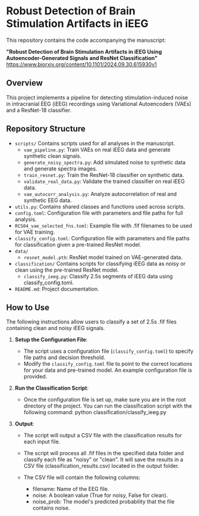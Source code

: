 # Robust Detection of Brain Stimulation Artifacts in iEEG

This repository contains the code accompanying the manuscript:

**"Robust Detection of Brain Stimulation Artifacts in iEEG Using Autoencoder-Generated Signals and ResNet Classification"**
https://www.biorxiv.org/content/10.1101/2024.09.30.615930v1

## Overview

This project implements a pipeline for detecting stimulation-induced noise in intracranial EEG (iEEG) recordings using Variational Autoencoders (VAEs) and a ResNet-18 classifier.

## Repository Structure

- `scripts/` Contains scripts used for all analyses in the manuscript.
  - `vae_pipeline.py`: Train VAEs on real iEEG data and generate synthetic clean signals.
  - `generate_noisy_spectra.py`: Add simulated noise to synthetic data and generate spectra images.
  - `train_resnet.py`: Train the ResNet-18 classifier on synthetic data.
  - `validate_real_data.py`: Validate the trained classifier on real iEEG data.
  - `vae_autocorr_analysis.py`: Analyze autocorrelation of real and synthetic EEG data.
- `utils.py`: Contains shared classes and functions used across scripts.
- `config.toml`: Configuration file with parameters and file paths for full analysis. 
- `RCS04_vae_selected_fns.toml`: Example file with .fif filenames to be used for VAE training.
- `classify_config.toml`: Configuration file with parameters and file paths for classification given a pre-trained ResNet model.
- `data/`
  - `resnet_model.pth`: ResNet model trained on VAE-generated data.
- `classification/` Contains scripts for classifying iEEG data as noisy or clean using the pre-trained ResNet model.
    - `classify_ieeg.py`: Classify 2.5s segments of iEEG data using classify_config.toml.
- `README.md`: Project documentation.


## How to Use

The following instructions allow users to classify a set of 2.5s .fif files containing clean and noisy iEEG signals. 

1. **Setup the Configuration File**:
   - The script uses a configuration file (`classify_config.toml`) to specify file paths and decision threshold.   
   - Modify the `classify_config.toml` file to point to the correct locations for your data and pre-trained model. An example configuration file is provided.

2. **Run the Classification Script**:
   - Once the configuration file is set up, make sure you are in the root directory of the project. You can run the classification script with the following command:
   python classification/classify_ieeg.py

3. **Output**:
   - The script will output a CSV file with the classification results for each input file.
   - The script will process all .fif files in the specified data folder and classify each file as "noisy" or "clean". It will save the results in a CSV file (classification_results.csv) located in the output folder.

   - The CSV file will contain the following columns:
        - filename: Name of the EEG file.
        - noise: A boolean value (True for noisy, False for clean).
        - noise_prob: The model's predicted probability that the file contains noise.
